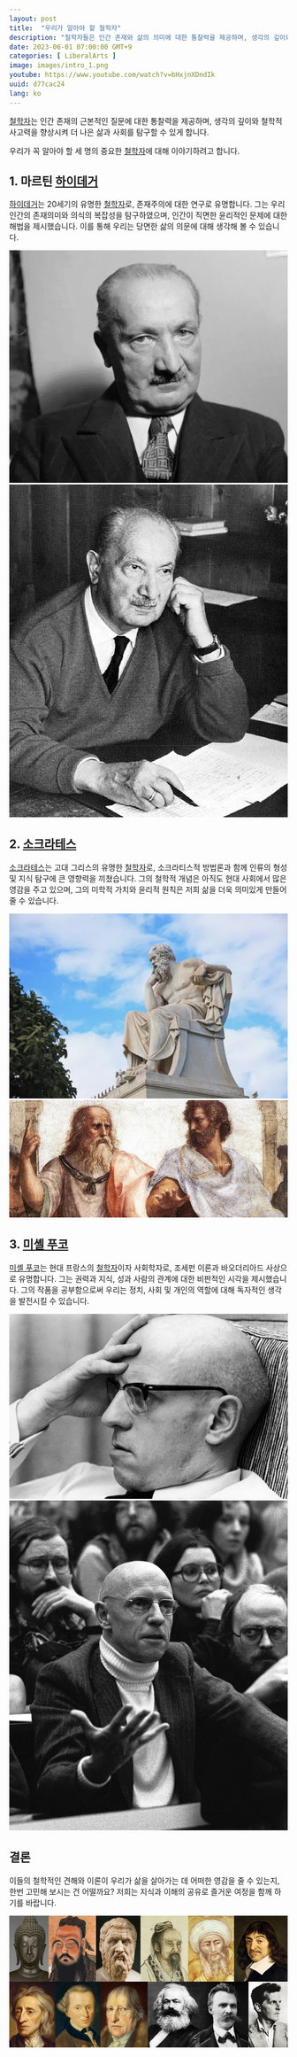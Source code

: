 ```yaml
---
layout: post
title:  "우리가 알아야 할 철학자"
description: "철학자들은 인간 존재와 삶의 의미에 대한 통찰력을 제공하며, 생각의 깊이와 철학적 사고력을 향상시킵니다. 이 기사에서는 세 명의 중요한 철학자들을 소개합니다. 마르틴 하이데거의 존재주의, 소크라테스의 철학적 개념, 그리고 미셸 푸코의 비판적 시각은 우리에게 많은 영감을 줄 수 있습니다. 이들의 철학적인 견해를 고려하며 더 나은 삶과 사회를 탐구해보세요. #철학적인생 #지혜의길 #사상의고수 #의식의탐구 #인간성개발"
date: 2023-06-01 07:00:00 GMT+9
categories: [ LiberalArts ]
image: images/intro_1.png
youtube: https://www.youtube.com/watch?v=bHxjnXDndIk
uuid: d77cac24
lang: ko
---
```


[철학자][topic]는 인간 존재의 근본적인 질문에 대한 통찰력을 제공하며,
생각의 깊이와 철학적 사고력을 향상시켜 더 나은 삶과 사회를 탐구할 수 있게 합니다.

우리가 꼭 알아야 할 세 명의 중요한 [철학자][topic]에 대해 이야기하려고 합니다.

## 1. 마르틴 [하이데거][main1]

[하이데거][main1]는 20세기의 유명한 [철학자][topic]로, 존재주의에 대한 연구로 유명합니다.
그는 우리 인간의 존재의미와 의식의 복잡성을 탐구하였으며,
인간이 직면한 윤리적인 문제에 대한 해법을 제시했습니다.
이를 통해 우리는 당면한 삶의 의문에 대해 생각해 볼 수 있습니다.

![](images/1_1.webp)
![](images/1_2.jpg)

## 2. [소크라테스][main2]

[소크라테스][main2]는 고대 그리스의 유명한 [철학자][topic]로, 소크라티스적 방법론과
함께 인류의 형성 및 지식 탐구에 큰 영향력을 끼쳤습니다.
그의 철학적 개념은 아직도 현대 사회에서 많은 영감을 주고 있으며,
그의 미학적 가치와 윤리적 원칙은 저희 삶을 더욱 의미있게 만들어 줄 수 있습니다.

![](images/2_1.jpg)
![](images/2_2.jpg)

## 3. [미셸 푸코][main3]

[미셸 푸코][main3]는 현대 프랑스의 [철학자][topic]이자 사회학자로, 조세펀 이론과 바오더리아드 사상으로 유명합니다. 그는 권력과 지식, 성과 사람의 관계에 대한 비판적인 시각을 제시했습니다. 그의 작품을 공부함으로써 우리는 정치, 사회 및 개인의 역할에 대해 독자적인 생각을 발전시킬 수 있습니다.

![](images/3_1.jpg)
![](images/3_2.jpg)

## 결론

이들의 철학적인 견해와 이론이 우리가 삶을 살아가는 데 어떠한 영감을 줄 수 있는지, 한번 고민해 보시는 건 어떨까요? 저희는 지식과 이해의 공유로 즐거운 여정을 함께 하기를 바랍니다.

![](images/con_1.webp)


[topic]: https://www.google.com/search?q=철학자
[main1]: https://www.google.com/search?q=하이데거
[main2]: https://www.google.com/search?q=소크라테스
[main3]: https://www.google.com/search?q=미셸푸코